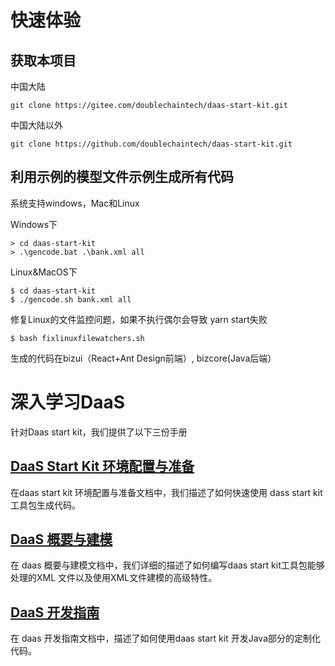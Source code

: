 # 快速体验

## 获取本项目

中国大陆
```
git clone https://gitee.com/doublechaintech/daas-start-kit.git
```
中国大陆以外
```
git clone https://github.com/doublechaintech/daas-start-kit.git
```
## 利用示例的模型文件示例生成所有代码

系统支持windows，Mac和Linux


Windows下
```
> cd daas-start-kit
> .\gencode.bat .\bank.xml all
```
Linux&MacOS下
```
$ cd daas-start-kit
$ ./gencode.sh bank.xml all
```
修复Linux的文件监控问题，如果不执行偶尔会导致 yarn start失败

```
$ bash fixlinuxfilewatchers.sh
```


生成的代码在bizui（React+Ant Design前端）, bizcore(Java后端）


# 深入学习DaaS

针对Daas start kit，我们提供了以下三份手册

## [DaaS Start Kit 环境配置与准备](https://docs.qq.com/doc/DTklDV2dNd0RBdEds)

在daas start kit 环境配置与准备文档中，我们描述了如何快速使用 dass start kit 工具包生成代码。

## [DaaS 概要与建模](https://docs.qq.com/doc/DTnBhWU5tVXZoZHpj)

在 daas 概要与建模文档中，我们详细的描述了如何编写daas start kit工具包能够处理的XML 文件以及使用XML文件建模的高级特性。

## [DaaS 开发指南](https://docs.qq.com/doc/DTkxKYnhKV0R2amxr)

在 daas 开发指南文档中，描述了如何使用daas start kit 开发Java部分的定制化代码。
